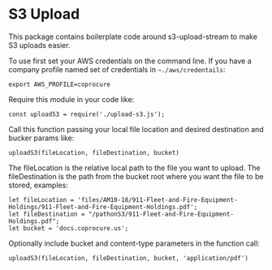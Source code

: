 # S3 Upload

This package contains boilerplate code around s3-upload-stream to make S3 uploads easier.

To use first set your AWS credentials on the command line. If you have a company profile named set of credentials in ```~./aws/credentails```:

```
export AWS_PROFILE=coprocure
```

Require this module in your code like:
```
const uploadS3 = require('./upload-s3.js');
```

Call this function passing your local file location and desired destination and bucker params like:

```
uploadS3(fileLocation, fileDestination, bucket)
```

The fileLocation is the relative local path to the file you want to upload. The fileDestination is the path from the bucket root where you want the file to be stored, examples:

```
let fileLocation = 'files/AM10-18/911-Fleet-and-Fire-Equipment-Holdings/911-Fleet-and-Fire-Equipment-Holdings.pdf';
let fileDestination = "/pathonS3/911-Fleet-and-Fire-Equipment-Holdings.pdf";
let bucket = 'docs.coprocure.us';
```

Optionally include bucket and content-type parameters in the function call:

```
uploadS3(fileLocation, fileDestination, bucket, 'application/pdf')
```


